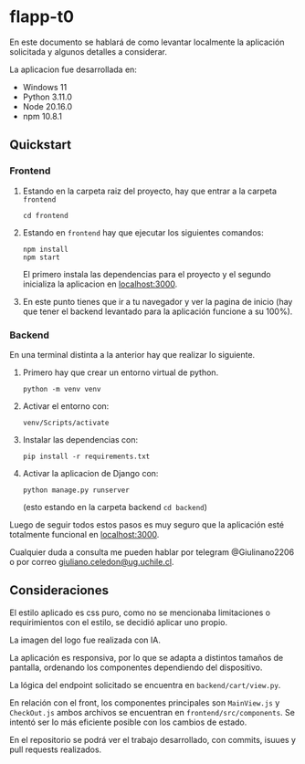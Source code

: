 # flapp-t0
En este documento se hablará de como levantar localmente la aplicación solicitada y algunos detalles a considerar.

La aplicacion fue desarrollada en:
- Windows 11
- Python 3.11.0
- Node 20.16.0
- npm 10.8.1

## Quickstart

### Frontend
1. Estando en la carpeta raiz del proyecto, hay que entrar a la carpeta `frontend`
    ```
    cd frontend
    ```
1. Estando en `frontend` hay que ejecutar los siguientes comandos:
    ```
    npm install
    npm start
    ```
    El primero instala las dependencias para el proyecto y el segundo inicializa la aplicacion en [localhost:3000](http://localhost:3000/).

1. En este punto tienes que ir a tu navegador y ver la pagina de inicio (hay que tener el backend levantado para la aplicación funcione a su 100%).

### Backend
En una terminal distinta a la anterior hay que realizar lo siguiente.
1. Primero hay que crear un entorno virtual de python.
    ```
    python -m venv venv
    ```

1. Activar el entorno con:
    ```
    venv/Scripts/activate
    ```

1. Instalar las dependencias con:
    ```
    pip install -r requirements.txt
    ```

1. Activar la aplicacion de Django con:
    ```
    python manage.py runserver
    ```
    (esto estando en la carpeta backend `cd backend`)

Luego de seguir todos estos pasos es muy seguro que la aplicación esté totalmente funcional en [localhost:3000](http://localhost:3000/).

Cualquier duda a consulta me pueden hablar por telegram @Giulinano2206 o por correo [giuliano.celedon@ug.uchile.cl](mailto:giuliano.celedon@ug.uchile.cl).

## Consideraciones
El estilo aplicado es css puro, como no se mencionaba limitaciones o requirimientos con el estilo, se decidió aplicar uno propio.

La imagen del logo fue realizada con IA.

La aplicación es responsiva, por lo que se adapta a distintos tamaños de pantalla, ordenando los componentes dependiendo del dispositivo.

La lógica del endpoint solicitado se encuentra en `backend/cart/view.py`.

En relación con el front, los componentes principales son `MainView.js` y `CheckOut.js` ambos archivos se encuentran en `frontend/src/components`. Se intentó ser lo más eficiente posible con los cambios de estado. 

En el repositorio se podrá ver el trabajo desarrollado, con commits, isuues y pull requests realizados.